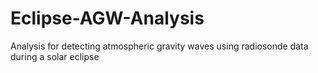 # Eclipse-AGW-Analysis
Analysis for detecting atmospheric gravity waves using radiosonde data during a solar eclipse
